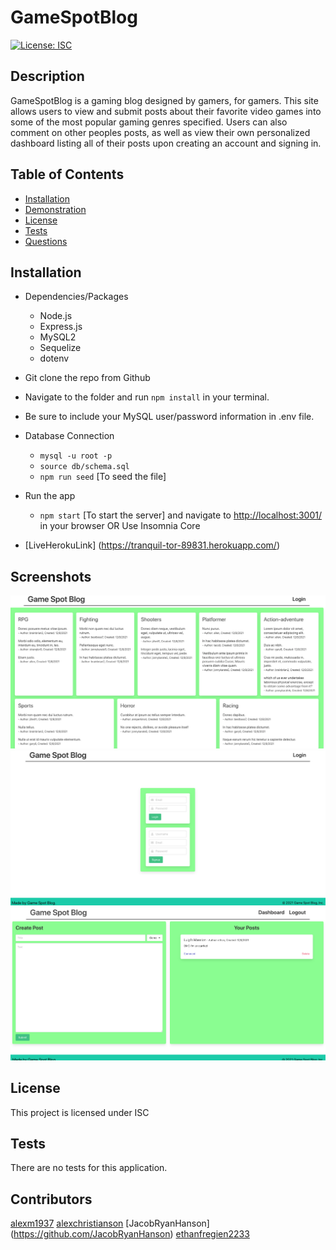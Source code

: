# GameSpotBlog
[![License: ISC](https://img.shields.io/badge/License-ISC-blue.svg)](https://opensource.org/licenses/ISC)

## Description 
GameSpotBlog is a gaming blog designed by gamers, for gamers. This site allows users to view and submit posts about their favorite video games into some of the most popular gaming genres specified. Users can also comment on other peoples posts, as well as view their own personalized dashboard listing all of their posts upon creating an account and signing in.
## Table of Contents
* [Installation](#installation)
* [Demonstration](#Demonstration)
* [License](#license)
* [Tests](#tests)
* [Questions](#questions)

## Installation 

* Dependencies/Packages
    - Node.js
    - Express.js
    - MySQL2
    - Sequelize
    - dotenv

* Git clone the repo from Github

* Navigate to the folder and run `npm install` in your terminal.

* Be sure to include your MySQL user/password information in .env file.

* Database Connection
    - `mysql -u root -p`
    - `source db/schema.sql`
    - `npm run seed` [To seed the file]

* Run the app
     - `npm start` [To start the server] and navigate to <http://localhost:3001/> in your browser OR Use Insomnia Core

* [LiveHerokuLink] (https://tranquil-tor-89831.herokuapp.com/)
## Screenshots
<img src= /resources/srn1.jpg>
<img src= /resources/srn2.jpg>
<img src= /resources/srn3.jpg>

## License 
This project is licensed under ISC

## Tests
There are no tests for this application.

## Contributors
[alexm1937](https://github.com/alexm1937)
[alexchristianson](https://github.com/alexchristianson)
[JacobRyanHanson] (https://github.com/JacobRyanHanson)
[ethanfregien2233](https://github.com/ethanfregien2233)


